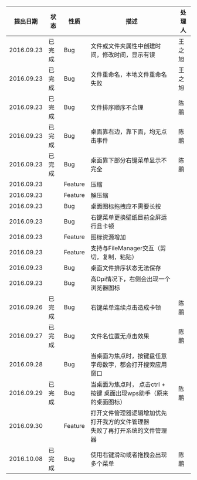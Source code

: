 |提出日期|状态|性质|描述|处理人|
|----|----|----|----|----|
|2016.09.23|已完成|Bug|文件或文件夹属性中创建时间，修改时间，显示有误|王之旭|
|2016.09.23|已完成|Bug|文件重命名，本地文件重命名失败|王之旭|
|2016.09.23|已完成|Bug|文件排序顺序不合理|陈鹏|
|2016.09.23|已完成|Bug|桌面靠右边，靠下面，均无点击事件|陈鹏|
|2016.09.23|已完成|Bug|桌面靠下部分右键菜单显示不完全|陈鹏|
|2016.09.23||Feature|压缩||
|2016.09.23||Feature|解压缩||
|2016.09.23||Bug|桌面图标拖拽应不需要长按||
|2016.09.23||Bug|右键菜单更换壁纸目前全屏运行且卡顿||
|2016.09.23||Feature|图标资源增加||
|2016.09.23||Feature|支持与FileManager交互（剪切，复制，粘贴）||
|2016.09.23||Bug|桌面文件排序状态无法保存||
|2016.09.23||Bug|高Dpi情况下，右侧会出现一个浏览器图标||
|2016.09.26|已完成|Bug|右键菜单连续点击造成卡顿|陈鹏|
|2016.09.27|已完成|Bug|文件名位置无点击效果|陈鹏|
|2016.09.28||Bug|当桌面为焦点时，按键盘任意字母数字，都会打开搜索应用窗口||
|2016.09.29|已完成|Bug|当桌面为焦点时， 点击ctrl + 按键 桌面出现wps助手（原来的桌面图标）|陈鹏|
|2016.09.30||Feature|打开文件管理器逻辑增加优先打开我方的文件管理器<br />失败了再打开系统的文件管理器||
|2016.10.08|已完成|Bug|使用右键滑动或者拖拽会出现多个菜单|陈鹏|

